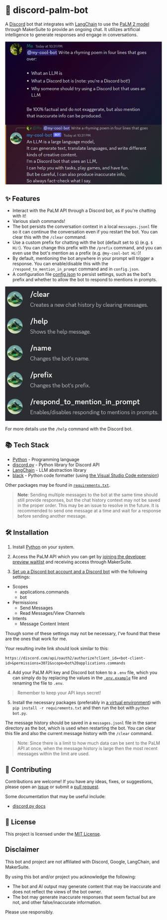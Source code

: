 # 🌴 discord-palm-bot

A [Discord](https://discord.com) bot that integrates with [LangChain](https://www.langchain.com/) to use the [PaLM 2 model](https://ai.google/discover/palm2/) through MakerSuite to provide an ongoing chat. It utilizes artificial intelligence to generate responses and engage in conversations.

![Bot Demo](demo.png)

## ✨ Features

-   Interact with the PaLM API through a Discord bot, as if you're chatting with it!
-   Various slash commands!
-   The bot persists the conversation context in a local `messages.jsonl` file so it can continue the conversation even if you restart the bot. You can clear this with the `/clear` command.
-   Use a custom prefix for chatting with the bot (default set to `$`) (e.g. `$ Hi!`). You can change this prefix with the `/prefix` command, and you can even use the bot's mention as a prefix (e.g. `@my-cool-bot Hi!`)!
-   By default, mentioning the bot anywhere in your prompt will trigger a response. You can enable/disable this with the `/respond_to_mention_in_prompt` command and in `config.json`.
-   A configuration file [config.json](config.json) to persist settings, such as the bot's prefix and whether to allow the bot to respond to mentions in prompts.

![Commands example](commands-example.png)

For more details use the `/help` command with the Discord bot.

## 📚 Tech Stack

-   [Python](https://www.python.org/) - Programming language
-   [discord.py](https://discordpy.readthedocs.io/en/stable/) - Python library for Discord API
-   [LangChain](https://www.langchain.com/) - LLM abstraction library
-   [black](https://github.com/psf/black) - Python code formatter (using [the Visual Studio Code extension](https://marketplace.visualstudio.com/items?itemName=ms-python.black-formatter))

Other packages may be found in [`requirements.txt`](requirements.txt).

> **Note**: Sending multiple messages to the bot at the same time should still provide responses, but the chat history context may not be saved in the proper order. This may be an issue to resolve in the future. It is recommended to send one message at a time and wait for a response before sending another message.

## 🛠 Installation

1. Install [Python](https://www.python.org/downloads/) on your system.

2. Access the PaLM API which you can get by [joining the developer preview waitlist](https://developers.generativeai.google/) and receiving access through MakerSuite.

3. [Set up a Discord bot account and a Discord bot](https://discordpy.readthedocs.io/en/stable/discord.html) with the following settings:

-   Scopes
    -   applications.commands
    -   bot
-   Permissions
    -   Send Messages
    -   Read Messages/View Channels
-   Intents
    -   Message Content Intent

Though some of these settings may not be necessary, I've found that these are the ones that work for me.

Your resulting invite link should look similar to this:

```
https://discord.com/api/oauth2/authorize?client_id=<bot-client-id>&permissions=3072&scope=bot%20applications.commands
```

4. Add your PaLM API key and Discord bot token to a `.env` file, which you can simply do by replacing the values in the [`.env.example`](.env.example) file and renaming the file to `.env`.

> Remember to keep your API keys secret!

5. Install the necessary packages (preferably in [a virtual environment](https://realpython.com/python-virtual-environments-a-primer/)) with `pip install -r requirements.txt` and then run the bot with `python bot.py`.

The message history should be saved in a `messages.jsonl` file in the same directory as the bot, which is used when restarting the bot. You can clear this file and also the current message history with the `/clear` command.

> Note: Since there is a limit to how much data can be sent to the PaLM API at once, when the message history is large then the most recent messages within the limit are used.

## 🤝 Contributing

Contributions are welcome! If you have any ideas, fixes, or suggestions, please open an [issue](https://github.com/rzmk/discord-palm-bot/issues) or submit a [pull request](https://github.com/rzmk/discord-palm-bot/pulls).

Some documentation that may be useful include:

-   [discord.py docs](https://discordpy.readthedocs.io/en/stable/)

## 📝 License

This project is licensed under the [MIT License](LICENSE).

## Disclaimer

This bot and project are not affiliated with Discord, Google, LangChain, and MakerSuite.

By using this bot and/or project you acknowledge the following:

-   The bot and AI output may generate content that may be inaccurate and does not reflect the views of the bot owner.
-   The bot may generate inaccurate responses that seem factual but are not, and other false/inaccurate information.

Please use responsibly.
